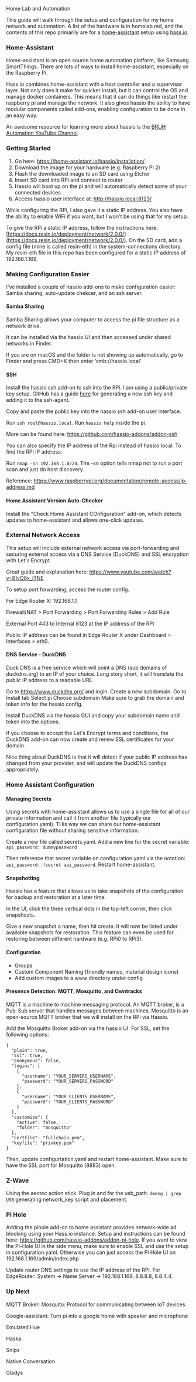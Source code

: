 Home Lab and Automation

This guide will walk through the setup and configuration for my home network and automation. A list of the hardware is in homelab.md, and the contents of this repo primarily are for a [home-assistant](https://home-assistant.io/) setup using [hass.io](https://home-assistant.io/hassio/).

### Home-Assistant

Home-assistant is an open source home automation platform, like Samsung SmartThings. There are lots of ways to install home-assistant, especially on the Raspberry Pi.

Hass.io combines home-assistant with a host controller and a supervisor layer. Not only does it make for quicker install, but it can control the OS and manage docker containers. This means that it can do things like restart the raspberry pi and manage the network. It also gives hassio the ability to have modular components called add-ons, enabling configuration to be done in an easy way.

An awesome resource for learning more about hassio is the [BRUH Automation YouTube Channel](https://www.youtube.com/channel/UCLecVrux63S6aYiErxdiy4w).

### Getting Started

1) Go here: https://home-assistant.io/hassio/installation/
2) Download the image for your hardware (e.g. Raspberry Pi 2)
3) Flash the downloaded image to an SD card using Etcher
4) Insert SD card into RPi and connect to router
5) Hassio will boot up on the pi and will automatically detect some of your connected devices
6) Access hassio user interface at: http://hassio.local:8123/

While configuring the RPi, I also gave it a static IP address. You also have the ability to enable WiFi if you want, but I won't be using that for my setup.

To give the RPi a static IP address, follow the instructions here: [https://docs.resin.io/deployment/network/2.0.0/](https://docs.resin.io/deployment/network/2.0.0/). On the SD card, add a config file (mine is called resin-eth) in the system-connections directory. My resin-eth file in this repo has been configured for a static IP address of 192.168.1.169.

### Making Configuration Easier

I've installed a couple of hassio add-ons to make configuration easier: Samba sharing, auto-update chekcer, and an ssh server.

#### Samba Sharing

Samba Sharing allows your computer to access the pi file structure as a network drive.

It can be installed via the hassio UI and then accessed under shared networks in Finder.

If you are on macOS and the folder is not showing up automatically, go to Finder and press CMD+K then enter ‘smb://hassio.local’

#### SSH

Install the hassio ssh add-on to ssh into the RPi. I am using a public/private key setup. GitHub has a guide [here](https://help.github.com/articles/generating-a-new-ssh-key-and-adding-it-to-the-ssh-agent/) for generating a new ssh key and adding it to the ssh-agent.

Copy and paste the public key into the hassio ssh add-on user interface.

Run `ssh root@hassio.local`.
Run `hassio help` inside the pi.

More can be found here: https://github.com/hassio-addons/addon-ssh

You can also specify the IP address of the Rpi instead of hassio.local. To find the RPi IP address:

Run `nmap -sn 192.168.1.0/24`. The -sn option tells nmap not to run a port scan and just do host discovery.

Reference: https://www.raspberrypi.org/documentation/remote-access/ip-address.md

#### Home Assistant Version Auto-Checker

Install the "Check Home Assistant COnfiguration" add-on, which detects updates to home-assistant and allows one-click updates.

### External Network Access

This setup will include external network access via port-forwarding and securing external access via a DNS Service (DuckDNS) and SSL encryption with Let's Encrypt.

Great guide and explanation here: https://www.youtube.com/watch?v=BIvQ8x_iTNE

To setup port forwarding, access the router config.

For Edge Router X: 192.168.1.1

Firewall/NAT > Port Forwarding > Port Forwarding Rules > Add Rule

External Port 443 to Internal 8123 at the IP address of the RPi

Public IP address can be found in Edge Router X under Dashboard > Interfaces > eth0.

#### DNS Service - DuckDNS

Duck DNS is a free service which will point a DNS (sub domains of duckdns.org) to an IP of your choice. Long story short, it will translate the public IP address to a readable URL.

Go to https://www.duckdns.org/ and login.
Create a new subdomain.
Go to Install tab
Select pi
Choose subdomain
Make sure to grab the domain and token info for the hassio config.

Install DuckDNS via the hassio GUI and copy your subdomain name and token into the options.

If you choose to accept the Let's Encrypt terms and conditions, the DuckDNS add-on can now create and renew SSL certificates for your domain.

Nice thing about DuckDNS is that it will detect if your public IP address has changed from your provider, and will update the DuckDNS configs appropriately.


### Home Assistant Configuration

#### Managing Secrets

Using secrets with home-assistant allows us to use a single file for all of our private information and call it from another file (typically our configuration.yaml). THis way we can share our home-assistant configuration file without sharing sensitive information.

Create a new file called secrets.yaml. Add a new line for the secret variable: `api_password: dummypassword`

Then reference that secret variable on configuration.yaml via the notation: `api_password: !secret api_password`. Restart home-assistant.

#### Snapshotting

Hassio has a feature that allows us to take snapshots of the configuration for backup and restoration at a later time.

In the UI, click the three vertical dots in the top-left corner, then click snapshosts.

Give a new snapshot a name, then hit create. It will now be listed under available snapshots for restoration. This feature can even be used for restoring between different hardware (e.g. RPi0 to RPi3).

#### Configuration

* Groups
* Custom Component Naming (friendly names, material design icons)
* Add custom images to a www directory under config

#### Presence Detection: MQTT, Mosquitto, and Owntracks

MQTT is a machine to machine messaging protocol. An MQTT broker, is a Pub-Sub server that handles messages between machines. Mosquitto is an open-source MQTT broker that we will install on the RPi via Hassio.

Add the Mosquitto Broker add-on via the hassio UI. For SSL, set the following options:

```
{
  "plain": true,
  "ssl": true,
  "anonymous": false,
  "logins": [
    {
      "username": "YOUR_SERVERS_USERNAME",
      "password": "YOUR_SERVERS_PASSWORD"
    },
    {
      "username": "YOUR_CLIENTS_USERNAME",
      "password": "YOUR_CLIENTS_PASSWORD"
    }
  ],
  "customize": {
    "active": false,
    "folder": "mosquitto"
  },
  "certfile": "fullchain.pem",
  "keyfile": "privkey.pem"
}
```

Then, update configurtation.yaml and restart home-assistant. Make sure to have the SSL port for Mosquitto (8883) open.

### Z-Wave

Using the aeotec action stick. Plug in and for the usb_path: `dmesg | grep USB`
generating network_key script and placement.


### Pi Hole

Adding the pihole add-on to home assistant provides network-wide ad blocking using your Hass.io instance. Setup and instructions can be found here: https://github.com/hassio-addons/addon-pi-hole. If you want to view the Pi-Hole UI in the side menu, make sure to enable SSL and use the setup in configuration.yaml. Otherwise you can just access the Pi Hole UI on 192.168.1.169/admin/index.php

Update router DNS settings to use the IP address of the RPi. For EdgeRouter: System -> Name Server -> 192.168.1.169, 8.8.8.8, 8.8.4.4.

### Up Next

MQTT Broker: Mosquito:
Protocol for communicating between IoT devices

Google-assistant:
Turn pi into a google home with speaker and microphone

Emulated Hue

Haska

Snips

Native Conversation

Gladys
